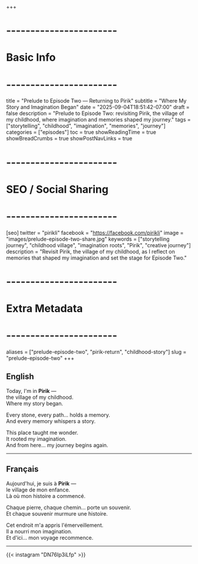 +++
# -----------------------
# Basic Info
# -----------------------
title = "Prelude to Episode Two — Returning to Pirik"
subtitle = "Where My Story and Imagination Began"
date = "2025-09-04T18:51:42-07:00"
draft = false
description = "Prelude to Episode Two: revisiting Pirik, the village of my childhood, where imagination and memories shaped my journey."
tags = ["storytelling", "childhood", "imagination", "memories", "journey"]
categories = ["episodes"]
toc = true
showReadingTime = true
showBreadCrumbs = true
showPostNavLinks = true

# -----------------------
# SEO / Social Sharing
# -----------------------
[seo]
twitter = "pirikli"
facebook = "https://facebook.com/pirikli"
image = "images/prelude-episode-two-share.jpg"
keywords = ["storytelling journey", "childhood village", "imagination roots", "Pirik", "creative journey"]
description = "Revisit Pirik, the village of my childhood, as I reflect on memories that shaped my imagination and set the stage for Episode Two."

# -----------------------
# Extra Metadata
# -----------------------
aliases = ["prelude-episode-two", "pirik-return", "childhood-story"]
slug = "prelude-episode-two"
+++

## English

Today, I'm in **Pirik** —  
the village of my childhood.  
Where my story began.  

Every stone, every path… holds a memory.  
And every memory whispers a story.  

This place taught me wonder.  
It rooted my imagination.  
And from here… my journey begins again.

---

## Français

Aujourd'hui, je suis à **Pirik** —  
le village de mon enfance.  
Là où mon histoire a commencé.  

Chaque pierre, chaque chemin… porte un souvenir.  
Et chaque souvenir murmure une histoire.  

Cet endroit m'a appris l'émerveillement.  
Il a nourri mon imagination.  
Et d'ici… mon voyage recommence.

---

{{< instagram "DN76Ip3iLfp" >}}
